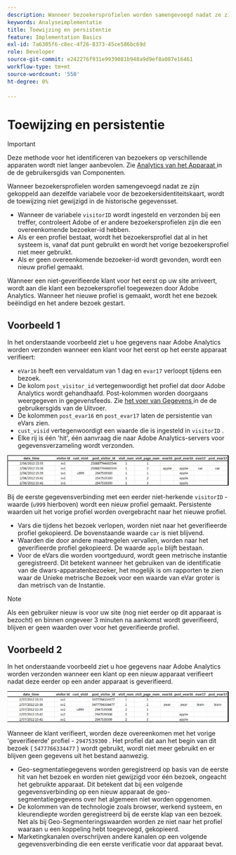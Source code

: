 ```yaml
---
description: Wanneer bezoekersprofielen worden samengevoegd nadat ze zijn gekoppeld aan dezelfde variabele voor de bezoekersidentiteitskaart, wordt de toewijzing niet gewijzigd in de historische gegevensset.
keywords: Analyseimplementatie
title: Toewijzing en persistentie
feature: Implementation Basics
exl-id: 7a6305f6-c8ec-4f26-8373-45ce586bc69d
role: Developer
source-git-commit: e242276f931e9939081b948a9d9ef8a087e16461
workflow-type: tm+mt
source-wordcount: '550'
ht-degree: 0%

---
```


# Toewijzing en persistentie

>[!IMPORTANT]
>
>Deze methode voor het identificeren van bezoekers op verschillende apparaten wordt niet langer aanbevolen. Zie [ Analytics van het Apparaat ](/help/components/cda/overview.md) in de de gebruikersgids van Componenten.

Wanneer bezoekersprofielen worden samengevoegd nadat ze zijn gekoppeld aan dezelfde variabele voor de bezoekersidentiteitskaart, wordt de toewijzing niet gewijzigd in de historische gegevensset.

* Wanneer de variabele `visitorID` wordt ingesteld en verzonden bij een treffer, controleert Adobe of er andere bezoekersprofielen zijn die een overeenkomende bezoeker-id hebben.
* Als er een profiel bestaat, wordt het bezoekersprofiel dat al in het systeem is, vanaf dat punt gebruikt en wordt het vorige bezoekersprofiel niet meer gebruikt.
* Als er geen overeenkomende bezoeker-id wordt gevonden, wordt een nieuw profiel gemaakt.

Wanneer een niet-geverifieerde klant voor het eerst op uw site arriveert, wordt aan die klant een bezoekersprofiel toegewezen door Adobe Analytics. Wanneer het nieuwe profiel is gemaakt, wordt het ene bezoek beëindigd en het andere bezoek gestart.

## Voorbeeld 1

In het onderstaande voorbeeld ziet u hoe gegevens naar Adobe Analytics worden verzonden wanneer een klant voor het eerst op het eerste apparaat verifieert:

* `eVar16` heeft een vervaldatum van 1 dag en `evar17` verloopt tijdens een bezoek.
* De kolom `post_visitor_id` vertegenwoordigt het profiel dat door Adobe Analytics wordt gehandhaafd. Post-kolommen worden doorgaans weergegeven in gegevensfeeds. Zie [ het voer van Gegevens ](/help/export/analytics-data-feed/data-feed-overview.md) in de de gebruikersgids van de Uitvoer.
* De kolommen `post_evar16` en `post_evar17` laten de persistentie van eVars zien.
* `cust_visid` vertegenwoordigt een waarde die is ingesteld in `visitorID` .
* Elke rij is één &#39;hit&#39;, één aanvraag die naar Adobe Analytics-servers voor gegevensverzameling wordt verzonden.

![ Voorbeeld 1 van dwars-apparaat ](assets/xdevice_first.jpg)

Bij de eerste gegevensverbinding met een eerder niet-herkende `visitorID` -waarde (`u999` hierboven) wordt een nieuw profiel gemaakt. Persistente waarden uit het vorige profiel worden overgebracht naar het nieuwe profiel.

* Vars die tijdens het bezoek verlopen, worden niet naar het geverifieerde profiel gekopieerd. De bovenstaande waarde `car` is niet blijvend.
* Waarden die door andere maatregelen vervallen, worden naar het geverifieerde profiel gekopieerd. De waarde `apple` blijft bestaan.
* Voor de eVars die worden voortgeduurd, wordt geen metrische instantie geregistreerd. Dit betekent wanneer het gebruiken van de identificatie van de dwars-apparatenbezoeker, het mogelijk is om rapporten te zien waar de Unieke metrische Bezoek voor een waarde van eVar groter is dan metrisch van de Instantie.

>[!NOTE]
>
>Als een gebruiker nieuw is voor uw site (nog niet eerder op dit apparaat is bezocht) en binnen ongeveer 3 minuten na aankomst wordt geverifieerd, blijven er geen waarden over voor het geverifieerde profiel.

## Voorbeeld 2

In het onderstaande voorbeeld ziet u hoe gegevens naar Adobe Analytics worden verzonden wanneer een klant op een nieuw apparaat verifieert nadat deze eerder op een ander apparaat is geverifieerd.

![ dwars-apparatenvoorbeeld 2 ](assets/xdevice-subsequent.jpg)

Wanneer de klant verifieert, worden deze overeenkomen met het vorige &#39;geverifieerde&#39; profiel - `2947539300` . Het profiel dat aan het begin van dit bezoek ( `5477766334477` ) wordt gebruikt, wordt niet meer gebruikt en er blijven geen gegevens uit het bestand aanwezig.

* Geo-segmentatiegegevens worden geregistreerd op basis van de eerste hit van het bezoek en worden niet gewijzigd voor één bezoek, ongeacht het gebruikte apparaat. Dit betekent dat bij een volgende gegevensverbinding op een nieuw apparaat de geo-segmentatiegegevens over het algemeen niet worden opgenomen.
* De kolommen van de technologie zoals browser, werkend systeem, en kleurendiepte worden geregistreerd bij de eerste klap van een bezoek. Net als bij Geo-Segmenteringswaarden worden ze niet naar het profiel waaraan u een koppeling hebt toegevoegd, gekopieerd.
* Marketingkanalen overschrijven andere kanalen op een volgende gegevensverbinding die een eerste verificatie voor dat apparaat bevat.
